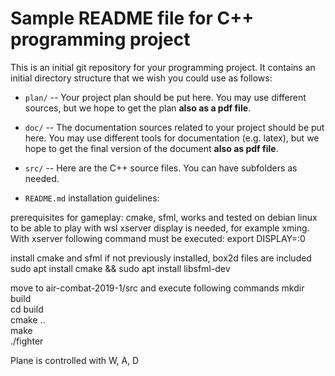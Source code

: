# Sample README file for C++ programming project

This is an initial git repository for your programming project.
It contains an initial directory structure that we wish you could
use as follows:

  * `plan/` -- Your project plan should be put here. You may use different sources,
    but we hope to get the plan **also as a pdf file**.

  * `doc/` -- The documentation sources related to your project should be put here.
    You may use different tools for documentation (e.g. latex),
    but we hope to get the final version of the document
    **also as pdf file**.

  * `src/` -- Here are the C++ source files. You can have subfolders as needed.

  * `README.md`
  installation guidelines:

  prerequisites for gameplay: cmake, sfml, works and tested on debian linux 
  to be able to play with wsl xserver display is needed, for example xming. With xserver following command must be executed:
  export DISPLAY=:0 

  install cmake and sfml if not previously installed, box2d files are included
  sudo apt install cmake && sudo apt install libsfml-dev
  
  move to air-combat-2019-1/src and execute following commands
  mkdir build  
  cd build  
  cmake ..  
  make  
  ./fighter

  Plane is controlled with W, A, D
